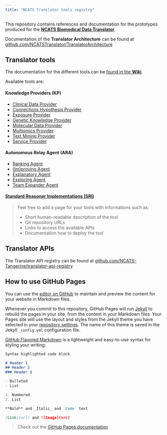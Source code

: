 ```yaml
---
title: "NCATS Translator tools registry"
---
```


This repository contains references and documentation for the prototypes produced for the [**NCATS Biomedical Data Translator**](https://ncats.nih.gov/translator).

Documentation of the **Translator Architecture** can be found at [github.com/NCATSTranslator/TranslatorArchitecture](https://github.com/NCATSTranslator/TranslatorArchitecture) 

## Translator tools

The documentation for the different tools can be [found in the **Wiki**](https://github.com/NCATSTranslator/NCATSTranslator.github.io/wiki).

Available tools are:

#### Knowledge Providers (KP)
* [Clinical Data Provider](https://github.com/NCATSTranslator/NCATSTranslator.github.io/wiki/Clinical-Data-Provider)
* [Connections Hypothesis Provider](https://github.com/NCATSTranslator/NCATSTranslator.github.io/wiki/Connections-Hypothesis-Provider)
* [Exposure Provider](https://github.com/NCATSTranslator/NCATSTranslator.github.io/wiki/Exposure-Provider)
* [Genetic Knowledge Provider](https://github.com/NCATSTranslator/NCATSTranslator.github.io/wiki/Genetic-Knowledge-Provider)
* [Molecular Data Provider](https://github.com/NCATSTranslator/NCATSTranslator.github.io/wiki/Molecular-Data-Provider)
* [Multiomics Provider](https://github.com/NCATSTranslator/NCATSTranslator.github.io/wiki/Multiomics-Provider)
* [Text Mining Provider](https://github.com/NCATSTranslator/NCATSTranslator.github.io/wiki/Text-Mining-Provider)
* [Service Provider](https://github.com/NCATSTranslator/NCATSTranslator.github.io/wiki/Service-Provider)

#### Autonomous Relay Agent (ARA)
* [Ranking Agent](https://github.com/NCATSTranslator/NCATSTranslator.github.io/wiki/Ranking-Agent)
* [(Im)proving Agent](https://github.com/NCATSTranslator/NCATSTranslator.github.io/wiki/(Im)proving-Agent)
* [Explanatory Agent](https://github.com/NCATSTranslator/NCATSTranslator.github.io/wiki/Explanatory-Agent)
* [Exploring Agent](https://github.com/NCATSTranslator/NCATSTranslator.github.io/wiki/Exploring-Agent)
* [Team Expander Agent](https://github.com/NCATSTranslator/NCATSTranslator.github.io/wiki/Team-Expander-Agent)

#### [Standard Reasoner Implementations (SRI)](https://github.com/NCATSTranslator/NCATSTranslator.github.io/wiki/Standard-Reasoner-Implementations-(SRI))

> Feel free to add a page for your tools with informations such as:
>
> * Short human-readable description of the tool
> * Git repository URLs
> * Links to access the available APIs
> * Documentation how to deploy the tool

## Translator APIs

The Translator API registry can be found at [github.com/NCATS-Tangerine/translator-api-registry](https://github.com/NCATS-Tangerine/translator-api-registry)

## How to use GitHub Pages

You can use the [editor on GitHub](https://github.com/NCATSTranslator/NCATSTranslator.github.io/edit/master/index.md) to maintain and preview the content for your website in Markdown files.

Whenever you commit to this repository, GitHub Pages will run [Jekyll](https://jekyllrb.com/) to rebuild the pages in your site, from the content in your Markdown files. Your Pages site will use the layout and styles from the Jekyll theme you have selected in your [repository settings](https://github.com/NCATSTranslator/NCATSTranslator.github.io/settings). The name of this theme is saved in the Jekyll `_config.yml` configuration file.

 [GitHub Flavored Markdown](https://guides.github.com/features/mastering-markdown/) is a lightweight and easy-to-use syntax for styling your writing:

```markdown
Syntax highlighted code block

# Header 1
## Header 2
### Header 3

- Bulleted
- List

1. Numbered
2. List

**Bold** and _Italic_ and `Code` text

[Link](url) and ![Image](src)
```

> Check out the [GitHub Pages documentation](https://help.github.com/categories/github-pages-basics/) 